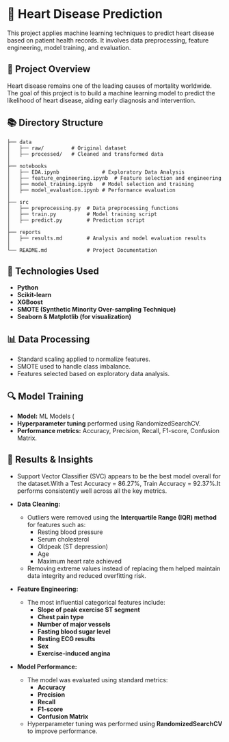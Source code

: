 # 🏥 Heart Disease Prediction

This project applies machine learning techniques to predict heart disease based on patient health records. It involves data preprocessing, feature engineering, model training, and evaluation.

## 📌 Project Overview

Heart disease remains one of the leading causes of mortality worldwide. The goal of this project is to build a machine learning model to predict the likelihood of heart disease, aiding early diagnosis and intervention.

## 📚 Directory Structure

```
├── data
│   ├── raw/         # Original dataset
│   ├── processed/   # Cleaned and transformed data
│  
├── notebooks
│   ├── EDA.ipynb              # Exploratory Data Analysis
│   ├── feature_engineering.ipynb  # Feature selection and engineering
│   ├── model_training.ipynb   # Model selection and training
│   ├── model_evaluation.ipynb # Performance evaluation
│  
├── src
│   ├── preprocessing.py  # Data preprocessing functions
│   ├── train.py          # Model training script
│   ├── predict.py        # Prediction script
│  
├── reports
│   ├── results.md        # Analysis and model evaluation results
│  
└── README.md             # Project Documentation
```

## 🚀 Technologies Used

- **Python**
- **Scikit-learn**
- **XGBoost**
- **SMOTE (Synthetic Minority Over-sampling Technique)**
- **Seaborn & Matplotlib (for visualization)**

## 📊 Data Processing

- Standard scaling applied to normalize features.
- SMOTE used to handle class imbalance.
- Features selected based on exploratory data analysis.

## 🔍 Model Training

- **Model:** ML Models (
- **Hyperparameter tuning** performed using RandomizedSearchCV.
- **Performance metrics:** Accuracy, Precision, Recall, F1-score, Confusion Matrix.

## 📝 Results & Insights

- Support Vector Classifier (SVC) appears to be the best model overall for the dataset.With a Test Accuracy = 86.27%, Train Accuracy = 92.37%.It performs consistently well across all the key metrics.

- **Data Cleaning:**  
  - Outliers were removed using the **Interquartile Range (IQR) method** for features such as:
    - Resting blood pressure  
    - Serum cholesterol  
    - Oldpeak (ST depression)  
    - Age  
    - Maximum heart rate achieved  
  - Removing extreme values instead of replacing them helped maintain data integrity and reduced overfitting risk.

- **Feature Engineering:**  
  - The most influential categorical features include:
    - **Slope of peak exercise ST segment**
    - **Chest pain type**
    - **Number of major vessels**
    - **Fasting blood sugar level**
    - **Resting ECG results**
    - **Sex**
    - **Exercise-induced angina**

- **Model Performance:**  
  - The model was evaluated using standard metrics:
    - **Accuracy**
    - **Precision**
    - **Recall**
    - **F1-score**
    - **Confusion Matrix**
  - Hyperparameter tuning was performed using **RandomizedSearchCV** to improve performance.





